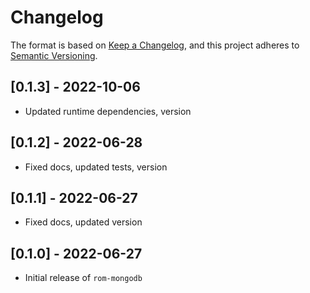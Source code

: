 # Changelog

The format is based on [Keep a Changelog](https://keepachangelog.com/en/1.0.0/), and this project adheres to [Semantic Versioning](https://semver.org/spec/v2.0.0.html).

## [0.1.3] - 2022-10-06

- Updated runtime dependencies, version

## [0.1.2] - 2022-06-28

- Fixed docs, updated tests, version

## [0.1.1] - 2022-06-27

- Fixed docs, updated version

## [0.1.0] - 2022-06-27

- Initial release of `rom-mongodb`
